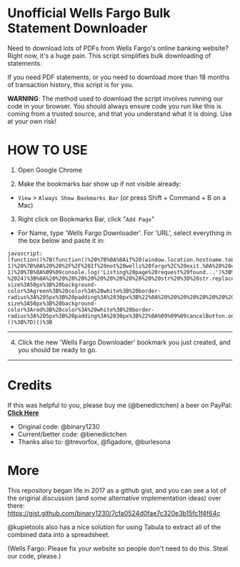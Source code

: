 # Unofficial Wells Fargo Bulk Statement Downloader
Need to download lots of PDFs from Wells Fargo's online banking website? Right now, it's a huge pain. This script simplifies bulk downloading of statements.

If you need PDF statements, or you need to download more than 18 months of transaction history, this script is for you.

**WARNING**: The method used to download the script involves running our code in your browser. You should always ensure code you run like this is coming from a trusted source, and that you understand what it is doing. Use at your own risk!


# HOW TO USE

1. Open Google Chrome

2. Make the bookmarks bar show up if not visible already:
- `View` > `Always Show Bookmarks Bar` (or press Shift + Command + B on a Mac)

3. Right click on Bookmarks Bar, click "`Add Page`"
- For Name, type 'Wells Fargo Downloader'.  For 'URL', select everything in the box below and paste it in:

```
javascript:(function()%7B(function()%20%7B%0A%0Aif%20(window.location.hostname.toLowerCase().indexOf('wellsfargo')%20%3D%3D%3D%20-1)%20%7B%0A%20%20%2F%2F%20If%20not%20wells%20fargo%2C%20exit.%0A%20%20console.warn('Site%20is%20not%20wells%20fargo.%20Exiting...')%3B%0A%20%20return%3B%0A%7D%0Aconsole.log('Wells%20fargo%20detected.')%3B%0A%0A%0Awindow.oldXHROpen%20%3D%20window.XMLHttpRequest.prototype.open%3B%0A%0Alet%20interceptor%20%3D%20function%20(method%2C%20url%2C%20async)%20%7B%0A%20%20%20%20console.log('Intercepted%20request%3A%20'%2C%20%7Burl%7D)%3B%0A%09if%20(url.indexOf('%2Fedocs%2Fdocuments%2Fstatement%2Flist%2Faccount%2F')%20!%3D%3D%20-1)%20%7B%0A%09%09console.log('Listing%20page%20request%20found...')%3B%0A%09%09this.addEventListener('load'%2C%20function%20()%20%7B%0A%20%20%20%20%20%20%20%20%20%20%20%20let%20str%20%3D%20this.responseText%3B%0A%20%20%20%20%20%20%20%20%20%20%20%20str%20%3D%20str.substr(24)%3B%0A%20%20%20%20%20%20%20%20%20%20%20%20str%20%3D%20str.substr(0%2C%20str.length%20-%2024)%3B%0A%20%20%20%20%20%20%20%20%20%20%20%20str%20%3D%20str.replace(%2F%5C%5C%22%2Fg%2C%20'%22')%3B%0A%20%20%20%20%20%20%20%20%20%20%20%20let%20parsed%20%3D%20JSON.parse(str)%3B%0A%20%20%20%20%20%20%20%20%20%20%20%20let%20statements%20%3D%20parsed.statementsDisclosuresInfo.statements%3B%0A%09%09%09let%20waitTime%20%3D%200%3B%0A%09%09%09const%20button%20%3D%20document.createElement('button')%3B%0A%20%20%20%20%20%20%20%20%20%20%20%20button.textContent%20%3D%20%22Download%20Statements%22%3B%0A%20%20%20%20%20%20%20%20%20%20%20%20button.style%20%3D%20%22position%3Aabsolute%3B%20right%3A%2030px%3B%20bottom%3A%2030px%3B%20font-size%3A50px%3B%20background-color%3Agreen%3B%20color%3A%20white%3B%20border-radius%3A%205px%3B%20padding%3A%2030px%3B%22%0A%20%20%20%20%20%20%20%20%20%20%20%20document.body.appendChild(button)%3B%0A%09%09%09const%20cancelButton%20%3D%20document.createElement('button')%3B%0A%20%20%20%20%20%20%20%20%20%20%20%20cancelButton.textContent%20%3D%20%22Cancel%22%3B%0A%20%20%20%20%20%20%20%20%20%20%20%20cancelButton.style%20%3D%20%22position%3Aabsolute%3B%20left%3A%2030px%3B%20bottom%3A%2030px%3B%20font-size%3A50px%3B%20background-color%3Ared%3B%20color%3A%20white%3B%20border-radius%3A%205px%3B%20padding%3A%2030px%3B%22%0A%09%09%09cancelButton.onclick%20%3D%20()%20%3D%3E%20%7B%0A%09%09%09%09document.body.removeChild(cancelButton)%3B%0A%09%09%09%09document.body.removeChild(button)%3B%0A%09%09%09%09delete%20button%3B%0A%09%09%09%09delete%20statements%3B%0A%09%09%09%09delete%20waitTime%3B%0A%09%09%09%7D%3B%0A%20%20%20%20%20%20%20%20%20%20%20%20document.body.appendChild(cancelButton)%3B%0A%20%20%20%20%20%20%20%20%20%20%20%20button.onclick%20%3D%20()%20%3D%3E%20%7B%20%0A%09%09%09%09statements.forEach((statement)%20%3D%3E%20%7B%0A%20%20%20%20%20%20%20%20%20%20%20%20%20%20%20%20%20%20%20%20console.log(statement)%3B%0A%20%20%20%20%20%20%20%20%20%20%20%20%20%20%20%20%20%20%20%20let%20dataUrl%20%3D%20%22https%3A%2F%2Fconnect.secure.wellsfargo.com%22%20%2B%20statement.url%3B%0A%20%20%20%20%20%20%20%20%20%20%20%20%20%20%20%20%20%20%20%20let%20el1%20%3D%20document.createElement('a')%3B%0A%20%20%20%20%20%20%20%20%20%20%20%20%20%20%20%20%20%20%20%20el1.setAttribute('href'%2C%20dataUrl)%3B%0A%20%20%20%20%20%20%20%20%20%20%20%20%20%20%20%20%20%20%20%20el1.setAttribute('download'%2C%20statement.documentDisplayName)%3B%0A%20%20%20%20%20%20%20%20%20%20%20%20%20%20%20%20%20%20%20%20el1.setAttribute('target'%2C%20'_blank')%3B%0A%20%20%20%20%20%20%20%20%20%20%20%20%20%20%20%20%20%20%20%20document.body.appendChild(el1)%3B%0A%20%20%20%20%20%20%20%20%20%20%20%20%20%20%20%20%20%20%20%20setTimeout(()%20%3D%3E%20%7B%0A%20%20%20%20%20%20%20%20%20%20%20%20%20%20%20%20%20%20%20%20%20%20%20%20el1.click()%3B%0A%20%20%20%20%20%20%20%20%20%20%20%20%20%20%20%20%20%20%20%20%20%20%20%20el1.parentNode.removeChild(el1)%3B%0A%20%20%20%20%20%20%20%20%20%20%20%20%20%20%20%20%20%20%20%20%7D%2C%20waitTime)%3B%0A%20%20%20%20%20%20%20%20%20%20%20%20%20%20%20%20%20%20%20%20waitTime%20%2B%3D%20700%3B%0A%20%20%20%20%20%20%20%20%20%20%20%20%20%20%20%20%7D)%3B%0A%09%09%09%09document.body.removeChild(button)%3B%0A%09%09%09%09document.body.removeChild(cancelButton)%3B%0A%09%09%09%09delete%20button%3B%0A%09%09%09%09delete%20cancelButton%3B%0A%09%09%09%09delete%20statements%3B%0A%09%09%09%09delete%20waitTime%3B%0A%20%20%20%20%20%20%20%20%20%20%20%20%7D%3B%0A%20%20%20%20%20%20%20%20%7D)%3B%0A%0A%09%7D%0A%20%20%20%20return%20oldXHROpen.apply(this%2C%20arguments)%3B%0A%7D%0Aif%20(window.XMLHttpRequest.prototype.open%20!%3D%3D%20interceptor)%20%7B%0A%09window.XMLHttpRequest.prototype.open%20%3D%20interceptor%3B%0A%7D%20else%20%7B%0A%09console.warn('Already%20have%20interceptor')%3B%0A%7D%0A%7D)()%3B%7D)()%3B
```
---------

4. Click the new 'Wells Fargo Downloader' bookmark you just created, and you should be ready to go.

---------

# Credits

If this was helpful to you, please buy me (@benedictchen) a beer on PayPal: **[Click Here](https://www.paypal.com/cgi-bin/webscr?cmd=_s-xclick&hosted_button_id=WXQKYYKPHWXHS)**

- Original code: @binary1230
- Current/better code: @benedictchen
- Thanks also to: @trevorfox, @figadore, @burlesona

# More

This repository began life in 2017 as a github gist, and you can see a lot of the original discussion (and some alternative implementation ideas) over there: https://gist.github.com/binary1230/7cfa0524d0fae7c320e3b15fc1f4f64c

@kupietools also has a nice solution for using Tabula to extract all of the combined data into a spreadsheet.

(Wells Fargo: Please fix your website so people don't need to do this. Steal our code, please.)
